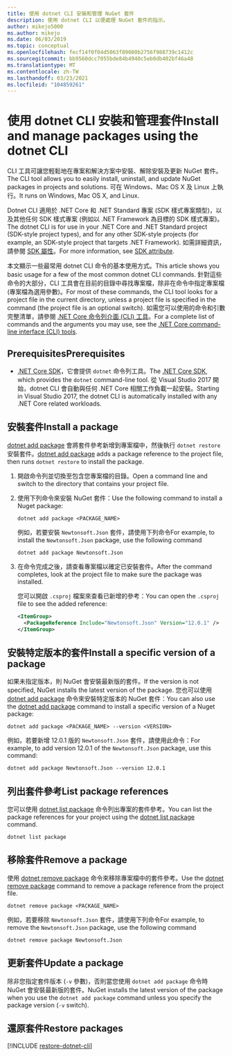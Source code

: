 ```yaml
---
title: 使用 dotnet CLI 安裝和管理 NuGet 套件
description: 使用 dotnet CLI 以便處理 NuGet 套件的指示。
author: mikejo5000
ms.author: mikejo
ms.date: 06/03/2019
ms.topic: conceptual
ms.openlocfilehash: fecf14f0f04d5063f89080b2756f988739c1412c
ms.sourcegitcommit: bb9560dcc7055bde84b4940c5eb0db402bf46a48
ms.translationtype: MT
ms.contentlocale: zh-TW
ms.lasthandoff: 03/23/2021
ms.locfileid: "104859261"
---
```

# <a name="install-and-manage-packages-using-the-dotnet-cli"></a><span data-ttu-id="92669-103">使用 dotnet CLI 安裝和管理套件</span><span class="sxs-lookup"><span data-stu-id="92669-103">Install and manage packages using the dotnet CLI</span></span>

<span data-ttu-id="92669-104">CLI 工具可讓您輕鬆地在專案和解決方案中安裝、解除安裝及更新 NuGet 套件。</span><span class="sxs-lookup"><span data-stu-id="92669-104">The CLI tool allows you to easily install, uninstall, and update NuGet packages in projects and solutions.</span></span> <span data-ttu-id="92669-105">可在 Windows、Mac OS X 及 Linux 上執行。</span><span class="sxs-lookup"><span data-stu-id="92669-105">It runs on Windows, Mac OS X, and Linux.</span></span>

<span data-ttu-id="92669-106">Dotnet CLI 適用於 .NET Core 和 .NET Standard 專案 (SDK 樣式專案類型)，以及其他任何 SDK 樣式專案 (例如以 .NET Framework 為目標的 SDK 樣式專案)。</span><span class="sxs-lookup"><span data-stu-id="92669-106">The dotnet CLI is for use in your .NET Core and .NET Standard project (SDK-style project types), and for any other SDK-style projects (for example, an SDK-style project that targets .NET Framework).</span></span> <span data-ttu-id="92669-107">如需詳細資訊，請參閱 [SDK 屬性](/dotnet/core/tools/csproj#additions)。</span><span class="sxs-lookup"><span data-stu-id="92669-107">For more information, see [SDK attribute](/dotnet/core/tools/csproj#additions).</span></span>

<span data-ttu-id="92669-108">本文顯示一些最常用 dotnet CLI 命令的基本使用方式。</span><span class="sxs-lookup"><span data-stu-id="92669-108">This article shows you basic usage for a few of the most common dotnet CLI commands.</span></span> <span data-ttu-id="92669-109">針對這些命令的大部分，CLI 工具會在目前的目錄中尋找專案檔，除非在命令中指定專案檔 (專案檔為選用參數)。</span><span class="sxs-lookup"><span data-stu-id="92669-109">For most of these commands, the CLI tool looks for a project file in the current directory, unless a project file is specified in the command (the project file is an optional switch).</span></span> <span data-ttu-id="92669-110">如需您可以使用的命令和引數完整清單，請參閱 [.NET Core 命令列介面 (CLI) 工具](../reference/dotnet-commands.md)。</span><span class="sxs-lookup"><span data-stu-id="92669-110">For a complete list of commands and the arguments you may use, see the [.NET Core command-line interface (CLI) tools](../reference/dotnet-commands.md).</span></span>

## <a name="prerequisites"></a><span data-ttu-id="92669-111">Prerequisites</span><span class="sxs-lookup"><span data-stu-id="92669-111">Prerequisites</span></span>

- <span data-ttu-id="92669-112">[.NET Core SDK](https://www.microsoft.com/net/download/)，它會提供 `dotnet` 命令列工具。</span><span class="sxs-lookup"><span data-stu-id="92669-112">The [.NET Core SDK](https://www.microsoft.com/net/download/), which provides the `dotnet` command-line tool.</span></span> <span data-ttu-id="92669-113">從 Visual Studio 2017 開始，dotnet CLI 會自動與任何 .NET Core 相關工作負載一起安裝。</span><span class="sxs-lookup"><span data-stu-id="92669-113">Starting in Visual Studio 2017, the dotnet CLI is automatically installed with any .NET Core related workloads.</span></span>

## <a name="install-a-package"></a><span data-ttu-id="92669-114">安裝套件</span><span class="sxs-lookup"><span data-stu-id="92669-114">Install a package</span></span>

<span data-ttu-id="92669-115">[dotnet add package](/dotnet/core/tools/dotnet-add-package?tabs=netcore2x) 會將套件參考新增到專案檔中，然後執行 `dotnet restore` 安裝套件。</span><span class="sxs-lookup"><span data-stu-id="92669-115">[dotnet add package](/dotnet/core/tools/dotnet-add-package?tabs=netcore2x) adds a package reference to the project file, then runs `dotnet restore` to install the package.</span></span>

1. <span data-ttu-id="92669-116">開啟命令列並切換至包含您專案檔的目錄。</span><span class="sxs-lookup"><span data-stu-id="92669-116">Open a command line and switch to the directory that contains your project file.</span></span>

2. <span data-ttu-id="92669-117">使用下列命令來安裝 NuGet 套件：</span><span class="sxs-lookup"><span data-stu-id="92669-117">Use the following command to install a Nuget package:</span></span>

    ```dotnetcli
    dotnet add package <PACKAGE_NAME>
    ```

    <span data-ttu-id="92669-118">例如，若要安裝 `Newtonsoft.Json` 套件，請使用下列命令</span><span class="sxs-lookup"><span data-stu-id="92669-118">For example, to install the `Newtonsoft.Json` package, use the following command</span></span>

    ```dotnetcli
    dotnet add package Newtonsoft.Json
    ```

3. <span data-ttu-id="92669-119">在命令完成之後，請查看專案檔以確定已安裝套件。</span><span class="sxs-lookup"><span data-stu-id="92669-119">After the command completes, look at the project file to make sure the package was installed.</span></span>

   <span data-ttu-id="92669-120">您可以開啟 `.csproj` 檔案來查看已新增的參考：</span><span class="sxs-lookup"><span data-stu-id="92669-120">You can open the `.csproj` file to see the added reference:</span></span>

    ```xml
    <ItemGroup>
      <PackageReference Include="Newtonsoft.Json" Version="12.0.1" />
    </ItemGroup>
    ```

## <a name="install-a-specific-version-of-a-package"></a><span data-ttu-id="92669-121">安裝特定版本的套件</span><span class="sxs-lookup"><span data-stu-id="92669-121">Install a specific version of a package</span></span>

<span data-ttu-id="92669-122">如果未指定版本，則 NuGet 會安裝最新版的套件。</span><span class="sxs-lookup"><span data-stu-id="92669-122">If the version is not specified, NuGet installs the latest version of the package.</span></span> <span data-ttu-id="92669-123">您也可以使用 [dotnet add package](/dotnet/core/tools/dotnet-add-package?tabs=netcore2x) 命令來安裝特定版本的 NuGet 套件：</span><span class="sxs-lookup"><span data-stu-id="92669-123">You can also use the [dotnet add package](/dotnet/core/tools/dotnet-add-package?tabs=netcore2x) command to install a specific version of a Nuget package:</span></span>

```dotnetcli
dotnet add package <PACKAGE_NAME> --version <VERSION>
```

<span data-ttu-id="92669-124">例如，若要新增 12.0.1 版的 `Newtonsoft.Json` 套件，請使用此命令：</span><span class="sxs-lookup"><span data-stu-id="92669-124">For example, to add version 12.0.1 of the `Newtonsoft.Json` package, use this command:</span></span>

```dotnetcli
dotnet add package Newtonsoft.Json --version 12.0.1
```

## <a name="list-package-references"></a><span data-ttu-id="92669-125">列出套件參考</span><span class="sxs-lookup"><span data-stu-id="92669-125">List package references</span></span>

<span data-ttu-id="92669-126">您可以使用 [dotnet list package](/dotnet/core/tools/dotnet-list-package?tabs=netcore2x) 命令列出專案的套件參考。</span><span class="sxs-lookup"><span data-stu-id="92669-126">You can list the package references for your project using the [dotnet list package](/dotnet/core/tools/dotnet-list-package?tabs=netcore2x) command.</span></span>

```dotnetcli
dotnet list package
```

## <a name="remove-a-package"></a><span data-ttu-id="92669-127">移除套件</span><span class="sxs-lookup"><span data-stu-id="92669-127">Remove a package</span></span>

<span data-ttu-id="92669-128">使用 [dotnet remove package](/dotnet/core/tools/dotnet-remove-package?tabs=netcore2x) 命令來移除專案檔中的套件參考。</span><span class="sxs-lookup"><span data-stu-id="92669-128">Use the [dotnet remove package](/dotnet/core/tools/dotnet-remove-package?tabs=netcore2x) command to remove a package reference from the project file.</span></span>

```dotnetcli
dotnet remove package <PACKAGE_NAME>
```

<span data-ttu-id="92669-129">例如，若要移除 `Newtonsoft.Json` 套件，請使用下列命令</span><span class="sxs-lookup"><span data-stu-id="92669-129">For example, to remove the `Newtonsoft.Json` package, use the following command</span></span>

```dotnetcli
dotnet remove package Newtonsoft.Json
```

## <a name="update-a-package"></a><span data-ttu-id="92669-130">更新套件</span><span class="sxs-lookup"><span data-stu-id="92669-130">Update a package</span></span>

<span data-ttu-id="92669-131">除非您指定套件版本 (`-v` 參數)，否則當您使用 `dotnet add package` 命令時 NuGet 會安裝最新版的套件。</span><span class="sxs-lookup"><span data-stu-id="92669-131">NuGet installs the latest version of the package when you use the `dotnet add package` command unless you specify the package version (`-v` switch).</span></span>

## <a name="restore-packages"></a><span data-ttu-id="92669-132">還原套件</span><span class="sxs-lookup"><span data-stu-id="92669-132">Restore packages</span></span>

[!INCLUDE [restore-dotnet-cli](includes/restore-dotnet-cli.md)]
